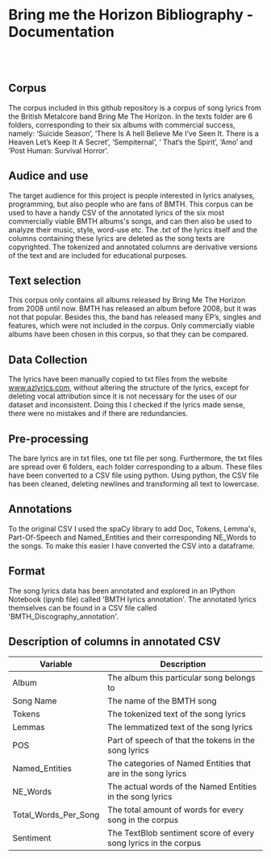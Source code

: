 # Bring me the Horizon Bibliography - Documentation


<br>
<br>

## Corpus
The corpus included in this github repository is a corpus of song lyrics from the British Metalcore band Bring Me The Horizon. In the texts folder are 6 folders, corresponding to their six albums with commercial success, namely: ‘Suicide Season’, ‘There Is A hell Believe Me I’ve Seen It. There is a Heaven Let’s Keep It A Secret’, ‘Sempiternal’, ‘ That’s the Spirit’, ‘Amo’ and ‘Post Human: Survival Horror’. 
<br>
## Audice and use
The target audience for this project is people interested in lyrics analyses, programming, but also people who are fans of BMTH. This corpus can be used to have a handy CSV of the annotated lyrics of the six most commercially viable BMTH albums's songs, and can then also be used to analyze their music, style, word-use etc. The .txt of the lyrics itself and the columns containing these lyrics are deleted as the song texts are copyrighted. The tokenized and annotated columns are derivative versions of the text and are included for educational purposes.
## Text selection
This corpus only contains all albums released by Bring Me The Horizon from 2008 until now. BMTH has released an album before 2008, but it was not that popular. Besides this, the band has released many EP’s, singles and features, which were not included in the corpus. Only commercially viable albums have been chosen in this corpus, so that they can be compared.
<br>
## Data Collection
The lyrics have been manually copied to txt files from the website www.azlyrics.com, without altering the structure of the lyrics, except for deleting vocal attribution since it is not necessary for the uses of our dataset and inconsistent. Doing this I checked if the lyrics made sense, there were no mistakes and if there are redundancies. 
<br>
## Pre-processing
The bare lyrics are in txt files, one txt file per song. Furthermore, the txt files are spread over 6 folders, each folder corresponding to a album. These files have been converted to a CSV file using python. Using python, the CSV file has been cleaned, deleting newlines and transforming all text to lowercase.
<br>
## Annotations
To the original CSV I used the spaCy library to add Doc, Tokens, Lemma's, Part-Of-Speech and Named_Entities and their corresponding NE_Words to the songs. To make this easier I have converted the CSV into a dataframe. 
<br>
## Format
The song lyrics data has been annotated and explored in an IPython Notebook (ipynb file) called 'BMTH lyrics annotation'. The annotated lyrics themselves can be found in a CSV file called 'BMTH_Discography_annotation'.
<br>
## Description of columns in annotated CSV 
| Variable | Description |
| --- | ----------- |
| Album | The album this particular song belongs to |
| Song Name | The name of the BMTH song |
| Tokens | The tokenized text of the song lyrics |
| Lemmas | The lemmatized text of the song lyrics |
| POS | Part of speech of that the tokens in the song lyrics |
| Named_Entities | The categories of Named Entities that are in the song lyrics |
| NE_Words | The actual words of the Named Entities in the song lyrics |
| Total_Words_Per_Song | The total amount of words for every song in the corpus |
| Sentiment | The TextBlob sentiment score of every song lyrics in the corpus |
<br>
